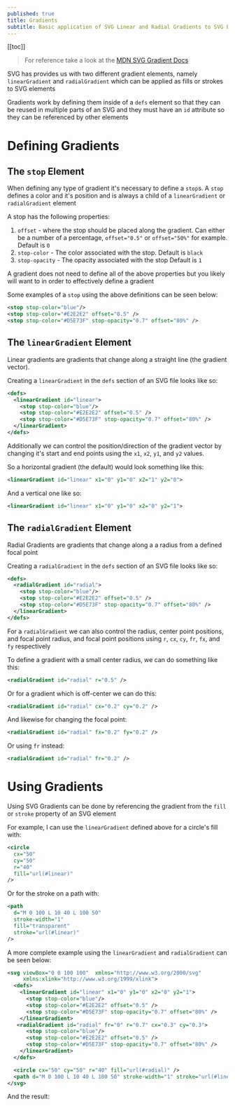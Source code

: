 ```yaml
---
published: true
title: Gradients
subtitle: Basic application of SVG Linear and Radial Gradients to SVG Elements
---
```


[[toc]]

> For reference take a look at the [MDN SVG Gradient Docs](https://developer.mozilla.org/en-US/docs/Web/SVG/Tutorial/Gradients)


SVG has provides us with two different gradient elements, namely `linearGradient` and `radialGradient` which can be applied as fills or strokes to SVG elements

Gradients work by defining them inside of a `defs` element so that they can be reused in multiple parts of an SVG and they must have an `id` attribute so they can be referenced by other elements

# Defining Gradients

## The `stop` Element

When defining any type of gradient it's necessary to define a `stop`s. A `stop` defines a color and it's position and is always a child of a `linearGradient` or `radialGradient` element

A stop has the following properties:

1. `offset` - where the stop should be placed along the gradient. Can either be a number of a percentage, `offset="0.5"` or `offset="50%"` for example. Default is `0`
2. `stop-color` - The color associated with the stop. Default is `black`
3. `stop-opacity` - The opacity associated with the stop Default is `1`

A gradient does not need to define all of the above properties but you likely will want to in order to effectively define a gradient

Some examples of a `stop` using the above definitions can be seen below:

```svg
<stop stop-color="blue"/>
<stop stop-color="#E2E2E2" offset="0.5" />
<stop stop-color="#D5E73F" stop-opacity="0.7" offset="80%" />
```

## The `linearGradient` Element

Linear gradients are gradients that change along a straight line (the gradient vector). 

Creating a `linearGradient` in the `defs` section of an SVG file looks like so:

```svg
<defs>
  <linearGradient id="linear">
    <stop stop-color="blue"/>
    <stop stop-color="#E2E2E2" offset="0.5" />
    <stop stop-color="#D5E73F" stop-opacity="0.7" offset="80%" />
  </linearGradient>
</defs>
```

Additionally we can control the position/direction of the gradient vector by changing it's start and end points using the `x1`, `x2`, `y1`, and `y2` values. 

So a horizontal gradient (the default) would look something like this:

```svg
<linearGradient id="linear" x1="0" y1="0" x2="1" y2="0">
```

And a vertical one like so:

```svg
<linearGradient id="linear" x1="0" y1="0" x2="0" y2="1">
```

## The `radialGradient` Element

Radial Gradients are gradients that change along a a radius from a defined focal point

Creating a `radialGradient` in the `defs` section of an SVG file looks like so:

```svg
<defs>
  <radialGradient id="radial">
    <stop stop-color="blue"/>
    <stop stop-color="#E2E2E2" offset="0.5" />
    <stop stop-color="#D5E73F" stop-opacity="0.7" offset="80%" />
  </linearGradient>
</defs>
```

For a `radialGradient` we can also control the radius, center point positions, and focal point radius, and focal point positions using `r`, `cx`, `cy`, `fr`,  `fx`, and `fy` respectively

To define a gradient with a small center radius, we can do something like this:

```svg
<radialGradient id="radial" r="0.5" />
```

Or for a gradient which is off-center we can do this:

```svg
<radialGradient id="radial" cx="0.2" cy="0.2" />
```

And likewise for changing the focal point:

```svg
<radialGradient id="radial" fx="0.2" fy="0.2" />
```

Or using `fr` instead:

```svg
<radialGradient id="radial" fr="0.2" />
````

# Using Gradients

Using SVG Gradients can be done by referencing the gradient from the `fill` or `stroke` property of an SVG element

For example, I can use the `linearGradient` defined above for a circle's fill with:

```svg
<circle 
  cx="50" 
  cy="50"
  r="40" 
  fill="url(#linear)" 
/>
```

Or for the stroke on a path with:

```svg
<path 
  d="M 0 100 L 10 40 L 100 50" 
  stroke-width="1" 
  fill="transparent" 
  stroke="url(#linear)" 
/>
```

A more complete example using the `linearGradient` and `radialGradient` can be seen below:

```svg
<svg viewBox="0 0 100 100"  xmlns="http://www.w3.org/2000/svg"
     xmlns:xlink="http://www.w3.org/1999/xlink">
  <defs>
    <linearGradient id="linear" x1="0" y1="0" x2="0" y2="1">
      <stop stop-color="blue"/>
      <stop stop-color="#E2E2E2" offset="0.5" />
      <stop stop-color="#D5E73F" stop-opacity="0.7" offset="80%" />
    </linearGradient>
   <radialGradient id="radial" fr="0" r="0.7" cx="0.3" cy="0.3">
      <stop stop-color="blue"/>
      <stop stop-color="#E2E2E2" offset="0.5" />
      <stop stop-color="#D5E73F" stop-opacity="0.7" offset="80%" />
    </linearGradient>
  </defs>

  <circle cx="50" cy="50" r="40" fill="url(#radial)" />
  <path d="M 0 100 L 10 40 L 100 50" stroke-width="1" stroke="url(#linear)" fill="transparent" />
</svg>
```

And the result:

<svg viewBox="0 0 100 100"  xmlns="http://www.w3.org/2000/svg"
     xmlns:xlink="http://www.w3.org/1999/xlink">
  <defs>
    <linearGradient id="linear" x1="0" y1="0" x2="0" y2="1">
      <stop stop-color="blue"/>
      <stop stop-color="#E2E2E2" offset="0.5" />
      <stop stop-color="#D5E73F" stop-opacity="0.7" offset="80%" />
    </linearGradient>
   <radialGradient id="radial" fr="0" r="0.7" cx="0.3" cy="0.3">
      <stop stop-color="blue"/>
      <stop stop-color="#E2E2E2" offset="0.5" />
      <stop stop-color="#D5E73F" stop-opacity="0.7" offset="80%" />
    </linearGradient>
  </defs>

  <circle cx="50" cy="50" r="40" fill="url(#radial)" />
  <path d="M 0 100 L 10 40 L 100 50" stroke-width="1" stroke="url(#linear)" fill="transparent" />
</svg>